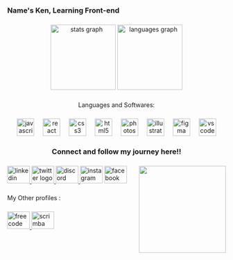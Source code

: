 <h3 align="left">Name's Ken, Learning Front-end </h3>

###

<div align="center">
  <img src="https://github-readme-stats.vercel.app/api?username=KenthJy&hide_title=false&hide_rank=false&show_icons=true&include_all_commits=true&count_private=true&disable_animations=false&theme=dracula&locale=en&hide_border=false&order=1" height="150" alt="stats graph"  />
  <img src="https://github-readme-stats.vercel.app/api/top-langs?username=KenthJy&locale=en&hide_title=false&layout=compact&card_width=320&langs_count=5&theme=dracula&hide_border=false&order=2" height="150" alt="languages graph"  />
</div>

###

<p align="center">Languages and Softwares:</p>

###

<div align="center">
  <img src="https://cdn.jsdelivr.net/gh/devicons/devicon/icons/javascript/javascript-original.svg" height="40" alt="javascript logo"  />
  <img width="12" />
  <img src="https://cdn.jsdelivr.net/gh/devicons/devicon/icons/react/react-original.svg" height="40" alt="react logo"  />
  <img width="12" />
  <img src="https://cdn.jsdelivr.net/gh/devicons/devicon/icons/css3/css3-original.svg" height="40" alt="css3 logo"  />
  <img width="12" />
  <img src="https://cdn.jsdelivr.net/gh/devicons/devicon/icons/html5/html5-original.svg" height="40" alt="html5 logo"  />
  <img width="12" />
  <img src="https://cdn.jsdelivr.net/gh/devicons/devicon/icons/photoshop/photoshop-plain.svg" height="40" alt="photoshop logo"  />
  <img width="12" />
  <img src="https://cdn.jsdelivr.net/gh/devicons/devicon/icons/illustrator/illustrator-plain.svg" height="40" alt="illustrator logo"  />
  <img width="12" />
  <img src="https://cdn.jsdelivr.net/gh/devicons/devicon/icons/figma/figma-original.svg" height="40" alt="figma logo"  />
  <img width="12" />
  <img src="https://cdn.jsdelivr.net/gh/devicons/devicon/icons/vscode/vscode-original.svg" height="40" alt="vscode logo"  />
</div>

###

<h3 align="center">Connect and follow my journey here!!</h3>

###

<img align="right" height="200" src="https://media.tenor.com/6kJxRKZdLSsAAAAi/mochi-cat-peach-she-was-hot-she-went-to-the-fan-and-she-have-flu-now-she-dont.gif"  />

###

<div align="left">
  <a href="https://www.linkedin.com/in/kenneth-jay-barnedo-327119280/" target="_blank">
    <img src="https://raw.githubusercontent.com/maurodesouza/profile-readme-generator/master/src/assets/icons/social/linkedin/default.svg" width="52" height="40" alt="linkedin logo"  />
  </a>
  <a href="https://x.com/LenzenB33303" target="_blank">
    <img src="https://raw.githubusercontent.com/maurodesouza/profile-readme-generator/master/src/assets/icons/social/twitter/default.svg" width="52" height="40" alt="twitter logo"  />
  </a>
  <a href="https://discord.com/channels/@nott_kennut" target="_blank">
    <img src="https://raw.githubusercontent.com/maurodesouza/profile-readme-generator/master/src/assets/icons/social/discord/default.svg" width="52" height="40" alt="discord logo"  />
  </a>
  <img src="https://raw.githubusercontent.com/maurodesouza/profile-readme-generator/master/src/assets/icons/social/instagram/default.svg" width="52" height="40" alt="instagram logo"  />
  <img src="https://raw.githubusercontent.com/maurodesouza/profile-readme-generator/master/src/assets/icons/social/facebook/default.svg" width="52" height="40" alt="facebook logo"  />
</div>

###

<p align="left">My Other profiles :</p>

###

<div align="left">
 <a href="https://www.freecodecamp.org/not_kennut" target="_blank">
  <img src="https://encrypted-tbn0.gstatic.com/images?q=tbn:ANd9GcQ_31c9P3OR482sLUuaq-hC68tr2kkHczONJk3QPx9B7hihfdIV-rtjOE3hv7iXz70r0eM&usqp=CAU" width="52" height="40" alt="freecode camp logo"  />
  </a>
 <a href="https://v2.scrimba.com/@KenthJy" target="_blank">
  <img src="https://encrypted-tbn0.gstatic.com/images?q=tbn:ANd9GcS2M6ZX26WAtIm0788VhTkakQ-DG_3XjD13uQ&s" width="52" height="40" alt="scrimba logo"  />
  </a>

</div>

###

